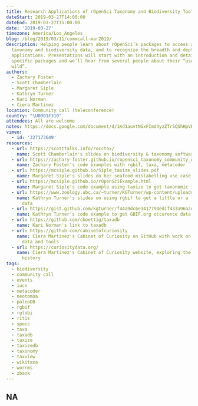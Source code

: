 ```yaml
---
title: Research Applications of rOpenSci Taxonomy and Biodiversity Tools
dateStart: 2019-03-27T14:00:00
dateEnd: 2019-03-27T15:00:00
date: '2019-03-27'
timezone: America/Los_Angeles
blog: /blog/2019/03/11/commcall-mar2019/
description: Helping people learn about rOpenSci’s packages to access and analyze
  taxonomy and biodiversity data, and to recognize the breadth and depth of their
  applications. Presentations will start with an introduction and details on some
  specific packages and we’ll hear from several people about their “use cases in the
  wild”.
authors:
  - Zachary Foster
  - Scott Chamberlain
  - Margaret Siple
  - Kathryn Turner
  - Kari Norman
  - Ciera Martinez
location: Community call (teleconference)
country: "\U0001F310"
attendees: All are welcome
notes: https://docs.google.com/document/d/1Kd1auvtNGxFImd4yzZTrSQShHpVECJzPzHZxs0AheRQ/edit?usp=sharing
vimeo:
  - id: '327173649'
resources:
  - url: https://scotttalks.info/rocctax/
    name: Scott Chamberlain's slides on biodiversity & taxonomy software tools @ rOpenSci
  - url: https://zachary-foster.github.io/ropensci_taxonomy_community_call/index.html
    name: Zachary Foster's code examples with rgbif, taxa, metacoder
  - url: https://mcsiple.github.io/Siple_taxize_slides.pdf
    name: Margaret Siple's slides on her seafood mislabelling use case
  - url: https://mcsiple.github.io/rOpenSciExample.html
    name: Margaret Siple's code example using taxize to get taxonomic information
  - url: https://www.zoology.ubc.ca/~turner/KGTurner/wp-content/uploads/2019/03/rOpenSci_commCall_20190327.pdf
    name: Kathryn Turner's slides on using rgbif to get a little or a lot of occurrence
      data
  - url: https://gist.github.com/kgturner/f44a9dc6e3417794ed1f433a96a2cc7a
    name: Kathryn Turner's code example to get GBIF.org occurence data
  - url: https://github.com/cboettig/taxadb
    name: Kari Norman's link to taxadb
  - url: https://github.com/cabinetofcuriosity
    name: Ciera Martinez's Cabinet of Curiosity on GitHub with work on biodiversity
      data and tools
  - url: https://curiositydata.org/
    name: Ciera Martinez's Cabinet of Curiosity website, exploring the data of natural
      history
tags:
  - biodiversity
  - community call
  - events
  - iucn
  - metacoder
  - neotomoa
  - paleoDB
  - rgbif
  - rglobi
  - ritis
  - spocc
  - taxa
  - taxadb
  - taxize
  - taxizedb
  - taxonomy
  - taxview
  - wikitaxa
  - worrms
  - zbank
---
```

NA
---
